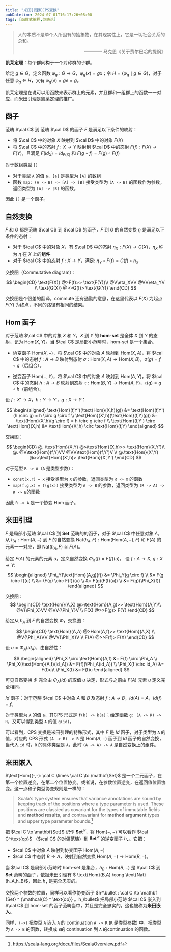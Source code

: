 ```yaml
---
title: "米田引理和CPS变换"
pubDatetime: 2024-07-01T16:17:26+08:00
tags: [函数式编程,范畴论]
---
```

>人的本质不是单个人所固有的抽象物，在其现实性上，它是一切社会关系的总和。
><div style='text-align: right;'>———— 马克思《关于费尔巴哈的提纲》</div>

**凯莱定理**：每个群同构于一个对称群的子群。

给定 $g \in G$，定义函数 $\varphi_g: G \to G$，$\varphi_g(x) = gx$；令 $H = \{\varphi_g \mid g \in G\}$，对于任意 $\varphi_g \in H$，又有 $\varphi_g(e) = ge = g$。

凯莱定理是在说可以用函数来表示群上的元素，并且群和一组群上的函数一一对应，而米田引理是凯莱定理的推广。

## 函子

范畴 $\cal C$ 到 范畴 $\cal D$ 的函子 $F$ 是满足以下条件的映射：

* 将 $\cal C$ 中的对象 $X$ 映射到 $\cal D$ 中的对象 $F(X)$
* 将 $\cal C$ 中的态射 $f: X \to Y$ 映射到 $\cal D$ 中的态射 $F(f): F(X) \to F(Y)$，且满足 $F(id_X) = id_{F(X)}$ 和 $F(g \circ f) = F(g) \circ F(f)$

对于数组类型 `[]`
* 对于类型 `A` 的值 `a`，`[a]` 是类型为 `[A]` 的数组
* 函数 `map: (A -> B) -> [A] -> [B]` 接受类型为 `(A -> B)` 的函数作为参数，返回类型为 `[A] -> [B]` 的函数。

因此 `[]` 是一个函子。

## 自然变换

$F$ 和 $G$ 都是范畴 $\cal C$ 到 $\cal D$ 的函子，$F$ 到 $G$ 的自然变换 $\eta$ 是满足以下条件的态射：

* 对于 $\cal C$ 中的对象 $X$，有 $\cal D$ 中的态射 $\eta_X: F(X) \to G(X)$，$\eta_X$ 称为 $\eta$ 在 $X$ 上的**组件**
* 对于 $\cal C$ 中的态射 $f: X \to Y$，满足: $\eta_Y \circ F(f) = G(f) \circ \eta_X$

交换图（Commutative diagram）：

$$
\begin{CD}
\text{F(X)} @>F(f)>> \text{F(Y)}\\
@V\eta_XVV @VV\eta_YV \\
\text{G(X)} @>>G(f)> \text{G(Y)}
\end{CD}
$$

交换图是个很差的翻译，commute 还有通勤的意思，在这里代表以 $F(X)$ 为起点 $F(Y)$ 为终点，不同的路径有相同的结果。

## Hom 函子

对于范畴 $\cal C$ 中的对象 $X$ 和 $Y$，$X$ 到 $Y$ 的 **hom-set** 是全体 $X$ 到 $Y$ 的态射，记为 $\text{Hom}(X,Y)$。当 $\cal C$ 是局部小范畴时，hom-set 是一个集合。

* 协变函子 $\text{Hom}(X,-)$，将 $\cal C$ 中的对象 $A$ 映射到 $\text{Hom}(X,A)$，将 $\cal C$ 中的态射 $f: A \to B$ 映射到态射 $\sigma : \text{Hom}(X,A) \to \text{Hom}(X,B)$，$\sigma(g) = f \circ g$（后组合）。

* 逆变函子 $\text{Hom}(-,Y)$，将 $\cal C$ 中的对象 $A$ 映射到 $\text{Hom}(A,Y)$，将 $\cal C$ 中的态射 $h: A \to B$ 映射到态射 $\tau : \text{Hom}(B,Y) \to \text{Hom}(A,Y)$，$\tau(g) = g \circ h$（前组合）。

设 $f: X' \to X$，$h: Y \to Y'$，$g: X \to Y$：

$$
\begin{aligned}
\text{Hom}(f,Y')(\text{Hom}(X,h)(g)) &= \text{Hom}(f,Y')(h \circ g) = h \circ g \circ f \\
\text{Hom}(X',h)(\text{Hom}(f,Y)(g)) &= \text{Hom}(X',h)(g \circ f) = h \circ g \circ f \\
\text{Hom}(f,Y') \circ \text{Hom}(X,h) &= \text{Hom}(X',h) \circ \text{Hom}(f,Y)
\end{aligned}
$$

交换图：

$$
\begin{CD}
@. \text{Hom}(X,Y) @>\text{Hom}(X,h)>> \text{Hom}(X,Y')\\
@. @V\text{Hom}(f,Y)VV @VV\text{Hom}(f,Y')V \\
@.\text{Hom}(X',Y) @>>\text{Hom}(X',h)> \text{Hom}(X',Y')
\end{CD}
$$

对于范型 `R -> A`（`A` 是类型参数）：

* `const(x,r) = x` 接受类型为 `X` 的参数，返回类型为 `R -> X` 的函数
* `map(f,g,x) = f(g(x))` 接受类型为 `A -> B` 的参数，返回类型为 `(R -> A) -> R -> B`的函数

因此 `R -> A` 是一个协变 $\text{Hom}$ 函子。

## 米田引理

$F$ 是局部小范畴 $\cal C$ 到 $\mathbf{Set}$ 范畴的的函子，对于 $\cal C$ 中任意对象 $A$，从 $h_A: \text{Hom}(A,-)$ 到 $F$ 的自然变换 $\text{Nat}(h_A,F):\text{Hom}(\text{Hom}(A,-),F)$ 和 $F(A)$ 的元素一一对应，即 $\text{Nat}(h_A,F) \cong F(A)$。

给定 $F(A)$ 的元素的元素 $u$，定义自然变换 $\Phi_X(f) = F(f)(u)$。
设 $f: A \to X$, $g: X \to Y$:

$$
\begin{aligned}
\Phi_Y(\text{Hom}(A,g)(f)) &= \Phi_Y(g \circ f) \\
&= F(g \circ f)(u) \\
&= (F(g) \circ F(f))(u) \\
&= F(g)(F(f)(u)) \\
&= F(g)(\Phi_X(f))
\end{aligned}
$$

交换图：
$$
\begin{CD}
\text{Hom}(A,X) @>\text{Hom}(A,g)>> \text{Hom}(A,Y)\\
@V{\Phi_X}VV @VV{\Phi_Y}V \\
F(X) @>>F(g)> F(Y)
\end{CD}
$$

给定从 $h_A$ 到 $F$ 的自然变换 $\Phi$，交换图：

$$
\begin{CD}
\text{Hom}(A,A) @>Hom(A,f)>> \text{Hom}(A,X) \\
@V{\Phi_A}VV @VV{\Phi_X}V \\
F(A) @>>F(f)> F(X)
\end{CD}
$$

设 $u = \Phi_A(id_A)$，由自然性：

$$
\begin{aligned}
\Phi_X \circ \text{Hom}(A,f) &= F(f) \circ \Phi_A \\
\Phi_X(\text{Hom}(A,f)(id_A)) &= F(f)(\Phi_A(id_A)) \\
\Phi_X(f \circ id_A) &= F(f)u\\
\Phi_X(f) &= F(f)u
\end{aligned}
$$

可见自然变换 $\Phi$ 完全由 $\Phi_A(id)$ 的取值 $u$ 决定，形式与之前由 $F(A)$ 元素 $u$ 定义完全相同。

$Id$ 函子：对于范畴 $\cal C$ 中对象 $A$ 和 $B$ 及态射 $f: A \to B$，$Id(A) = A$，$Id(f) = f$。

对于类型为 `A` 的值 `a`，其CPS 形式是 `f(k) -> k(a)`；给定函数 `g: (A -> R) -> R`，又可以得到类型 `A` 的值 `g(id)`。

可以看到，CPS 变换是米田引理的特殊形式，其中 $F$ 是 $Id$ 函子，对于类型为 `A` 的值，对应的 CPS 形式 `(A -> R) -> R` 是 $\text{Hom}(A,-)$ 函子到 $Id$ 函子的自然变换，当代入 `id` 时，`R` 的具体类型是 `A`，此时 `(A -> A) -> A` 是自然变换上的组件。

## 米田嵌入

$\text{Hom}(-,-): \cal C \times \cal C \to \mathbf{Set}$ 是一个二元函子，在第一个位置逆变，在第二个位置协变。或者说，在参数位置逆变，在返回值位置协变。这一点和子类型协变规则是一样的：

> Scala's type system ensures that variance annotations are sound by keeping track of the positions where a type parameter is used. These positions are classied as covariant for the types of immutable fields and **method results**, and contravariant for **method argument** types and upper type parameter bounds.[^1]

把 $\cal C \to \mathbf{Set}$ 记作 $\mathbf{Set} ^ \mathcal C$，将 $\text{Hom}(-,-)$ 可以看作 $\cal C^\text{op}$ （$\cal C$ 的对偶范畴）到 $\mathbf{Set} ^ \mathcal C$ 的逆变函子 $h_\bullet$。它把：

* $\cal C$ 中对象 $A$ 映射到协变函子 $\text{Hom}(A,-)$
* $\cal C$ 中态射 $B \to A$，映射到自然变换 $\text{Hom}(A,-) \to \text{Hom}(B,-)$。

当 $\cal C$ 是局部小范畴时 hom-set 是集合，$h_B: \text{Hom}(B,-)$ 是 $\cal C$ 到 $\mathbf{Set}$ 范畴的函子，依据米田引理有 $ \text{Hom}(B,A) \cong \text{Nat}(h_A,h_B)$，因此 $h_\bullet$ 是完全忠实的。

 交换两个参数的位置，同样可以看作协变函子 $h^\bullet : \cal C \to \mathbf {Set} ^ {\mathcal{C} ^ \text{op}} $。$h_\bullet$ 把局部小范畴 $\cal C$ 嵌入到 $\cal C$ 到 hom-set 的函子范畴当中，并且是完全忠实的，这也被称为**米田嵌入**。

同样，`(->)` 把类型 `A` 嵌入 `A` 的 continuation `A -> R` (`R` 是类型参数) 中，把类型为 `A -> B` 的函数，转换成 `B`的 continuation 到 `A` 的continuation 的函数。

[^1]: https://scala-lang.org/docu/files/ScalaOverview.pdf

